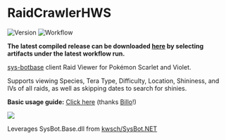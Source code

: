 # RaidCrawlerHWS
![Version](https://img.shields.io/github/v/release/Evo-c/RaidCrawlerHWS?label=latest%20release)
![Workflow](https://github.com/Evo-c/RaidCrawlerHWS/actions/workflows/dotnet-desktop.yml/badge.svg)

**The latest compiled release can be downloaded [here](https://github.com/Evo-c/RaidCrawlerHWS/actions) by selecting artifacts under the latest workflow run.**

[sys-botbase](https://github.com/olliz0r/sys-botbase) client Raid Viewer for Pokémon Scarlet and Violet.

Supports viewing Species, Tera Type, Difficulty, Location, Shininess, and IVs of all raids, as well as skipping dates to search for shinies.

**Basic usage guide:** [Click here](https://billo-guides.github.io/cfw/sv/raidcrawler) (thanks [Billo](https://github.com/Billo-PS)!)

![](https://lolcatho.st/cat/me0wwvx.jpg)

Leverages SysBot.Base.dll from [kwsch/SysBot.NET](https://github.com/kwsch/SysBot.NET)
